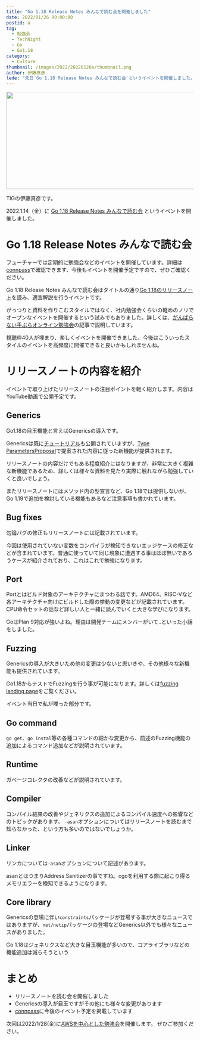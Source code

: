 ```yaml
---
title: "Go 1.18 Release Notes みんなで読む会を開催しました"
date: 2022/01/26 00:00:00
postid: a
tag:
  - 勉強会
  - TechNight
  - Go
  - Go1.18
category:
  - Culture
thumbnail: /images/2022/20220126a/thumbnail.png
author: 伊藤真彦
lede: "先日`Go 1.18 Release Notes みんなで読む会`というイベントを開催しました。フューチャーでは定期的に勉強会などのイベントを開催しています。"
---
```


<img src="/images/2022/20220126a/top.png" alt="" width="600" height="261">

TIGの伊藤真彦です。

2022.1.14（金）に [Go 1.18 Release Notes みんなで読む会](https://future.connpass.com/event/235852/) というイベントを開催しました。

# Go 1.18 Release Notes みんなで読む会

フューチャーでは定期的に勉強会などのイベントを開催しています。詳細は[connpass](https://future.connpass.com/event/235852/)で確認できます、今後もイベントを開催予定ですので、ぜひご確認ください。

Go 1.18 Release Notes みんなで読む会はタイトルの通り[Go 1.18のリリースノート](https://tip.golang.org/doc/go1.18)を読み、適宜解説を行うイベントです。

がっつりと資料を作りこむスタイルではなく、社内勉強会くらいの軽めのノリでオープンなイベントを開催するという試みでもありました。詳しくは、[がんばらない手ぶらオンライン勉強会](/articles/20220125a/)の記事で説明しています。

視聴枠40人が埋まり、楽しくイベントを開催できました、今後はこういったスタイルのイベントを高頻度に開催できると良いかもしれませんね。

# リリースノートの内容を紹介

イベントで取り上げたリリースノートの注目ポイントを軽く紹介します。内容はYouTube動画で公開予定です。

## Generics

Go1.18の目玉機能と言えばGenericsの導入です。

Genericsは既に[チュートリアル](https://go.dev/doc/tutorial/generics)も公開されていますが、[Type ParametersProposal](https://go.googlesource.com/proposal/+/refs/heads/master/design/43651-type-parameters.md)で提案された内容に従った新機能が提供されます。

リリースノートの内容だけでもある程度紹介にはなりますが、非常に大きく複雑な新機能であるため、詳しくは様々な資料を見たり実際に触れながら勉強していくと良いでしょう。

またリリースノートにはメソッド内の型宣言など、Go 1.18では提供しないが、Go 1.19で追加を検討している機能もあるなど注意事項も書かれています。

## Bug fixes

勿論バグの修正もリリースノートには記載されています。

今回は使用されていない変数をコンパイラが検知できないエッジケースの修正などが含まれています。普通に使っていて同じ現象に遭遇する事はほぼ無いであろうケースが紹介されており、これはこれで勉強になります。

## Port

Portとはビルド対象のアーキテクチャにまつわる話です。AMD64、RISC-Vなど各アーキテクチャ向けにビルドした際の挙動の変更などが記載されています。CPU命令セットの話など詳しい人と一緒に読んでいくと大きな学びになります。

GoはPlan 9対応が強いよね。理由は開発チームにメンバーがいて..といった小話をしました。

## Fuzzing

Genericsの導入が大きいため他の変更は少ないと思いきや、その他様々な新機能も提供されています。

Go1.18からテストでFuzzingを行う事が可能になります。詳しくは[fuzzing landing page](https://go.dev/doc/fuzz/)をご覧ください。

イベント当日で私が喋った部分です。

## Go command

`go get`、`go instal`等の各種コマンドの細かな変更から、前述のFuzzing機能の追加によるコマンド追加などが説明されています。

## Runtime

ガベージコレクタの改善などが説明されています。

## Compiler

コンパイル結果の改善やジェネリクスの追加によるコンパイル速度への影響などのトピックがあります。
`-asan`オプションについてはリリースノートを読むまで知らなかった、という方も多いのではないでしょうか。

## Linker

リンカについては`-asan`オプションについて記述があります。

asanとはつまりAddress Sanitizerの事ですね。cgoを利用する際に起こり得るメモリエラーを検知できるようになります。

## Core library

Genericsの登場に伴い`constraints`パッケージが登場する事が大きなニュースではありますが、`net/netip`パッケージの登場などGenerics以外でも様々なニュースがありました。

Go 1.18はジェネリクスなど大きな目玉機能が多いので、コアライブラリなどの機能追加は減らそうという

# まとめ

* リリースノートを読む会を開催しました
* Genericsの導入が目玉ですがその他にも様々な変更があります
* [connpass](https://future.connpass.com/)に今後のイベント予定を掲載しています

次回は2022/1/28(金)に[AWSを中心とした勉強会](https://future.connpass.com/event/236138/)を開催します。
ぜひご参加ください。
